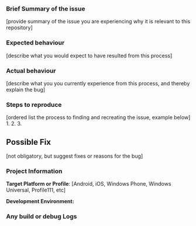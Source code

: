 ### Brief Summary of the issue
[provide summary of the issue you are experiencing why it is relevant to this repository]

### Expected behaviour
[describe what you would expect to have resulted from this process]

### Actual behaviour
[describe what you you currently experience from this process, and thereby explain the bug]

### Steps to reproduce
[ordered list the process to finding and recreating the issue, example below]
1.
2.
3.

## Possible Fix
[not obligatory, but suggest fixes or reasons for the bug]

### Project Information
**Target Platform or Profile**: [Android, iOS, Windows Phone, Windows Universal, Profile111, etc]

**Development Environment:**

### Any build or debug Logs
